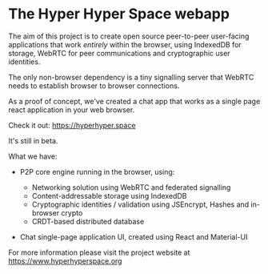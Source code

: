The Hyper Hyper Space webapp
============================

The aim of this project is to create open source peer-to-peer user-facing applications that work *entirely* within the browser, using IndexedDB for storage, WebRTC for peer communications and cryptographic user identities.

The only non-browser dependency is a tiny signalling server that WebRTC needs to establish browser to browser connections.

As a proof of concept, we've created a chat app that works as a single page react application in your web browser.

Check it out: https://hyperhyper.space

It's still in beta.

What we have:

* P2P core engine running in the browser, using:
  * Networking solution using WebRTC and federated signalling
  * Content-addressable storage using IndexedDB
  * Cryptographic identities / validation using JSEncrypt, Hashes and in-browser crypto
  * CRDT-based distributed database

* Chat single-page application UI, created using React and Material-UI

For more information please visit the project website at https://www.hyperhyperspace.org
